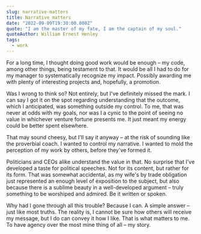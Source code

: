 ```yaml
---
slug: narrative-matters
title: Narrative matters
date: "2022-09-09T19:30:00.000Z"
quote: "I am the master of my fate, I am the captain of my soul."
quoteAuthor: William Ernest Henley
tags:
  - work
---
```


For a long time, I thought doing good work would be enough – my code, among other things, being testament to that. It would be all I had to do for my manager to systematically recognize my impact. Possibly awarding me with plenty of interesting projects and, hopefully, a promotion.

Was I wrong to think so? Not entirely, but I've definitely missed the mark. I can say I got it on the spot regarding understanding that the outcome, which I anticipated, was something outside my control. To me, that was never at odds with my goals, nor was I a cynic to the point of seeing no value in whichever venture fortune presents me. It just meant my energy could be better spent elsewhere.

That may sound cheesy, but I'll say it anyway – at the risk of sounding like the proverbial coach. I wanted to control my narrative. I wanted to mold the perception of my work by others, before they've formed it.

Politicians and CEOs alike understand the value in that. No surprise that I've developed a taste for political speeches. Not for its content, but rather for its form. That was somewhat accidental, as my wife's by trade obligation just represented an enough level of exposition to the subject, but also because there is a sublime beauty in a well-developed argument – truly something to be worshiped and admired. Be it written or spoken.

Why had I gone through all this trouble? Because I can. A simple answer – just like most truths. The reality is, I cannot be sure how others will receive my message, but I do can convey it how I like. That is what matters to me. To have agency over the most mine thing of all – my story.